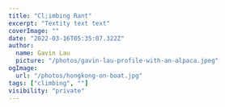 ```yaml
---
title: "Cl;imbing Rant"
excerpt: "Textity text text"
coverImage: ""
date: "2022-03-16T05:35:07.322Z"
author:
  name: Gavin Lau
  picture: "/photos/gavin-lau-profile-with-an-alpaca.jpeg"
ogImage:
  url: "/photos/hongkong-on-boat.jpg"
tags: ["climbing", ""]
visibility: "private"
---
```

